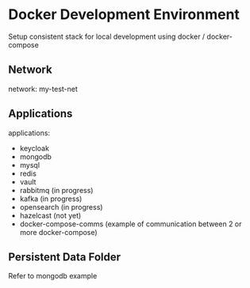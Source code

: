 # Docker Development Environment

Setup consistent stack for local development using docker / docker-compose

## Network

network: my-test-net

## Applications

applications:
- keycloak
- mongodb
- mysql
- redis
- vault
- rabbitmq (in progress)
- kafka (in progress)
- opensearch (in progress)
- hazelcast (not yet)
- docker-compose-comms (example of communication between 2 or more docker-compose)

## Persistent Data Folder

Refer to mongodb example
